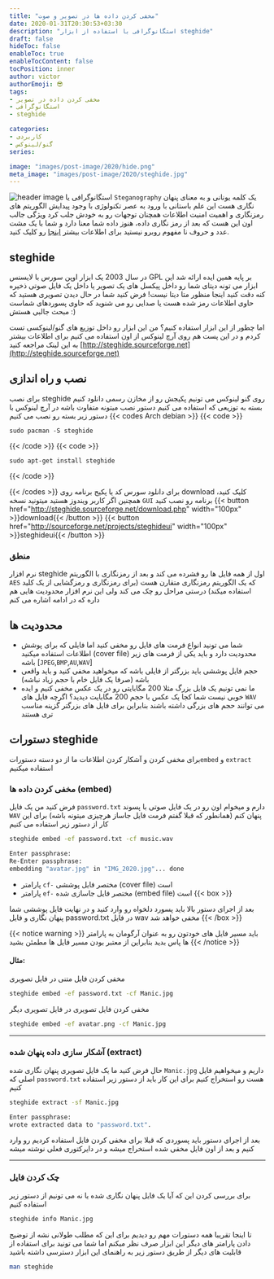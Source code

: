 ```yaml
---
title: "مخفی کردن داده ها در تصویر و صوت"
date: 2020-01-31T20:30:53+03:30
description: "استگانوگرافی با استفاده از ابزار steghide"
draft: false
hideToc: false
enableToc: true
enableTocContent: false
tocPosition: inner
author: victor
authorEmoji: 😎
tags: 
- مخفی کردن داده در تصویر
- استگانوگرافی
- steghide

categories:
- کاربردی
- گنو/لینوکس
series:

image: "images/post-image/2020/hide.png"
meta_image: "images/post-image/2020/steghide.jpg"
---
```

![header image](/images/post-image/2020/steghide.jpg)
استگانوگرافی یا ‍`Steganography` یک کلمه یونانی و به معنای پنهان نگاری هست این علم باستانی با ورود به عصر تکنولوژی با وجود پیدایش الگوریتم های رمزنگاری و اهمیت امنیت اطلاعات همچنان توجهات رو به خودش جلب کرد ویژگی جالب اون این هست که بعد از رمز نگاری داده، هنوز داده شما معنا دارد و شما با یک مشت عدد و حروف نا مفهوم روبرو نیستید برای اطلاعات بیشتر [اینجا](https://en.wikipedia.org/wiki/Steganography) رو کلیک کنید.


## steghide 
در سال 2003 یک ابزار اوپن سورس با لایسنس GPL بر پایه همین ایده ارائه شد این ابزار می تونه دیتای شما رو داخل پیکسل های یک تصویر یا داخل یک فایل صوتی ذخیره کنه دقت کنید اینجا منظور متا دیتا نیست! 
فرض کنید شما در حال دیدن تصویری هستید که حاوی اطلاعات رمز شده هست یا صدایی رو می شنوید که حاوی پسوردهای شماست مبحث جالبی هستش :)

اما چطور از این ابزار استفاده کنیم؟ من این ابزار رو داخل توزیع های گنو/لینوکسی تست کردم و در این پست هم روی آرچ لینوکس از اون استفاده می کنیم برای اطلاعات بیشتر به این لینک مراجعه کنید [http://steghide.sourceforge.net](http://steghide.sourceforge.net)
## نصب و راه اندازی
برای نصب steghide روی گنو لینوکس می تونیم پکیجش رو از مخازن رسمی دانلود کنیم بسته به توزیعی که استفاده می کنیم دستور نصب میتونه متفاوت باشه در آرچ لینوکس با دستور زیر بسته رو نصب می کنیم
{{< codes Arch debian >}}
  {{< code >}}
  ```Arch
  sudo pacman -S steghide  
  ```
  {{< /code >}}
  {{< code >}}

  ```debian
  sudo apt-get install steghide
  ```
  {{< /code >}}

{{< /codes >}}
برای دانلود سورس کد یا پکیج برنامه روی download کلیک کنید، همچنین اگر کاربر ویندوز هستید میتونید نسخه `GUI` برنامه رو نصب کنید
{{< button href="http://steghide.sourceforge.net/download.php" width="100px" >}}download{{< /button >}} {{< button href="http://sourceforge.net/projects/steghideui" width="100px" >}}steghideui{{< /button >}}
### منطق
نرم افزار steghide اول از همه فایل ها رو فشرده می کند و بعد از رمزنگاری با الگوریتم `AES` که یک الگوریتم رمزنگاری متقارن هست (برای رمزنگاری و رمزگشایی از یک کلید استفاده میکند) درستی مراحل رو چک می کند ولی این نرم افزار محدودیت هایی هم داره که در ادامه اشاره می کنم

## محدودیت ها
* شما می تونید انواع فرمت های فایل رو مخفی کنید اما فایلی که برای پوشش اطلاعات استفاده میکنید (cover file) محدودیت دارد و باید یکی از فرمت های زیر باشه
[`JPEG`,`BMP`,`AU`,`WAV`]
* حجم فایل پوششی باید بزرگتر از فایلی باشه که میخواهید مخفی کنید و باید واقعی باشه (صرفا یک فایل خام با حجم زیاد نباشه)
* ما نمی تونیم یک فایل بزرگ مثلا 200 مگابایتی رو در یک عکس مخفی کنیم و ایده خوبی نیست شما کجا یک عکس با حجم 200 مگابایت دیدید؟ اگرچه فایل های `WAV` می توانند حجم های بزرگی داشته باشند بنابراین برای فایل های بزرگتر گزینه مناسب تری هستند
## دستورات steghide
برای مخفی کردن و آشکار کردن اطلاعات ما از دو دسته دستورات`embed` و `extract` استفاده میکنیم
### مخفی کردن داده ها (embed)
فرض کنید من یک فایل `password.txt` دارم و میخوام اون رو در یک فایل صوتی با پسوند `WAV` پنهان کنم (همانطور که قبلا گفتم فرمت فایل جاساز هرچیزی میتونه باشه)
برای این کار از دستور زیر استفاده می کنیم
```bash
steghide embed -ef password.txt -cf music.wav

Enter passphrase: 
Re-Enter passphrase: 
embedding "avatar.jpg" in "IMG_2020.jpg"... done
```
* پارامتر `cf-` مختصر فایل پوششی (cover file) است
* پارامتر `ef-` مختصر فایل جاسازی شده (embed file) است
{{< box >}}

بعد از اجرای دستور بالا باید پسورد دلخواه رو وارد کنید و در نهایت فایل پوششی شما پنهان نگاری و فایل password.txt در فایل wav مخفی خواهد شد
{{< /box >}}

{{< notice warning >}}
باید مسیر فایل های خودتون رو به عنوان آرگومان به پارامتر ها پاس بدید بنابراین از معتبر بودن مسیر فایل ها مطمئن بشید 
{{< /notice >}}
#### مثال:
مخفی کردن فایل متنی در فایل تصویری 
```bash
steghide embed -ef password.txt -cf Manic.jpg
```
مخفی کردن فایل تصویری در فایل تصویری دیگر
```bash
steghide embed -ef avatar.png -cf Manic.jpg
```
----
### آشکار سازی داده پنهان شده (extract)
حال فرض کنید ما یک فایل تصویری پنهان نگاری شده `Manic.jpg` داریم و میخواهیم فایل اصلی که ‍‍`password.txt` هست رو استخراج کنیم برای این کار باید از دستور زیر استفاده کنیم
```bash
steghide extract -sf Manic.jpg

Enter passphrase: 
wrote extracted data to "password.txt".
```
بعد از اجرای دستور باید پسوردی که قبلا برای مخفی کردن فایل استفاده کردیم رو وارد کنیم و بعد از اون فایل مخفی شده استخراج میشه و در دایرکتوری فعلی نوشته میشه

----

### چک کردن فایل
برای بررسی کردن این که آیا یک فایل پنهان نگاری شده یا نه می تونیم از دستور زیر استفاده کنیم
```bash
steghide info Manic.jpg
```
تا اینجا تقریبا همه دستورات مهم رو دیدیم برای این که مطلب طولانی نشه از توضیح دادن پارامتر های دیگر این ابزار صرف نظر میکنم اما شما می تونید برای استفاده از قابلیت های دیگر از طریق دستور زیر به راهنمای این ابزار دسترسی داشته باشید
```bash
man steghide
```


